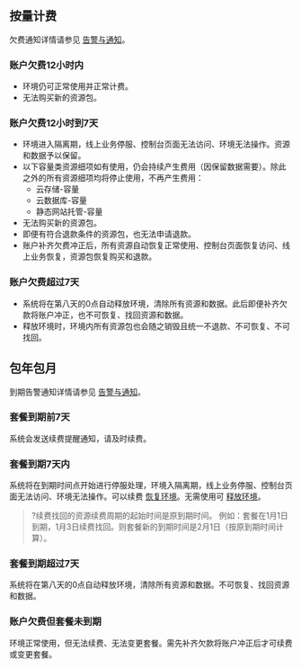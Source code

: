 ## 按量计费
欠费通知详情请参见 [告警与通知](https://cloud.tencent.com/document/product/876/39094)。


### 账户欠费12小时内
- 环境仍可正常使用并正常计费。
- 无法购买新的资源包。

### 账户欠费12小时到7天
- 环境进入隔离期，线上业务停服、控制台页面无法访问、环境无法操作。资源和数据予以保留。
- 以下容量类资源细项如有使用，仍会持续产生费用（因保留数据需要）。除此之外的所有资源细项均将停止使用，不再产生费用：
  - 云存储-容量
  - 云数据库-容量
  - 静态网站托管-容量
- 无法购买新的资源包。
- 即便有符合退款条件的资源包，也无法申请退款。
- 账户补齐欠费冲正后，所有资源自动恢复正常使用、控制台页面恢复访问、线上业务恢复，资源包恢复购买和退款。

### 账户欠费超过7天
- 系统将在第八天的0点自动释放环境，清除所有资源和数据。此后即便补齐欠款将账户冲正，也不可恢复、找回资源和数据。
- 释放环境时，环境内所有资源包也会随之销毁且统一不退款、不可恢复、不可找回。



## 包年包月

到期告警通知详情请参见 [告警与通知](https://cloud.tencent.com/document/product/876/39094)。

### 套餐到期前7天
系统会发送续费提醒通知，请及时续费。

### 套餐到期7天内
系统将在到期时间点开始进行停服处理，环境入隔离期，线上业务停服、控制台页面无法访问、环境无法操作。可以续费 [恢复环境](https://cloud.tencent.com/document/product/876/55798)。无需使用可 [释放环境](https://cloud.tencent.com/document/product/876/55799)。
>?续费找回的资源续费周期的起始时间是原到期时间。
>例如：套餐在1月1日到期，1月3日续费找回。则套餐新的到期时间是2月1日（按原到期时间计算）。

### 套餐到期超过7天
系统将在第八天的0点自动释放环境，清除所有资源和数据。不可恢复、找回资源和数据。
 
### 账户欠费但套餐未到期
环境正常使用，但无法续费、无法变更套餐。需先补齐欠款将账户冲正后才可续费或变更套餐。


